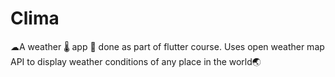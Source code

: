 # Clima
☁A weather 🌡 app 📱 done as part of flutter course. Uses open weather map API to display weather conditions of any place in the world🌏
